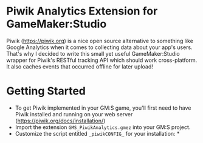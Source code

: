 # Piwik Analytics Extension for GameMaker:Studio
Piwik (https://piwik.org) is a nice open source alternative to something like Google Analytics when it comes to collecting data about your app's users. That's why I decided to write this small yet useful GameMaker:Studio wrapper for Piwik's RESTful tracking API which should work cross-platform. It also caches events that occurred offline for later upload! 

# Getting Started
* To get Piwik implemented in your GM:S game, you'll first need to have Piwik installed and running on your web server (https://piwik.org/docs/installation/)
* Import the extension `GMS_PiwikAnalytics.gmez` into your GM:S project.
* Customize the script entitled `_piwikCONFIG_` for your installation:
	* 